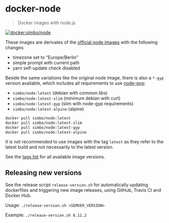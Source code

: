 docker-node
===========

> Docker images with node.js

[![docker:simbo/node](https://img.shields.io/docker/build/simbo/node.svg)](https://hub.docker.com/r/simbo/node/)

These images are derivates of the [official node images](https://hub.docker.com/_/node/) with the following changes:

  - timezone set to “Europe/Berlin”
  - simple prompt with current path
  - yarn self-update check disabled

Beside the same variations like the original node image, there is also a `*-gyp` version available, which includes all requirements to use [node-gyp](https://github.com/nodejs/node-gyp):

  - `simbo/node:latest` (debian with common libs)
  - `simbo/node:latest-slim` (minimum debian with curl)
  - `simbo/node:latest-gyp` (slim with node-gyp requirements)
  - `simbo/node:latest-alpine` (alpine)

```sh
docker pull simbo/node:latest
docker pull simbo/node:latest-slim
docker pull simbo/node:latest-gyp
docker pull simbo/node:latest-alpine
```

It is not recommended to use images with the tag `latest` as they refer to the latest build and not necessarily to the latest version.

See the [tags list](https://hub.docker.com/r/simbo/node/tags/) for all available image versions.


## Releasing new versions

See the release script `release-version.sh` for automatically updating dockerfiles and triggering new image releases, using GitHub, Travis CI and Docker Hub.

Usage: `./release-version.sh <SEMVER_VERSION>`

Example: `./release-version.sh 8.11.2`
